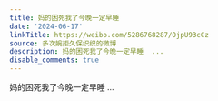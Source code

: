```yaml
---
title: 妈的困死我了今晚一定早睡
date: '2024-06-17'
linkTitle: https://weibo.com/5286768287/OjpU93cCz
source: 多次婉拒久保织织的微博
description: 妈的困死我了今晚一定早睡  ...
disable_comments: true
---
```

妈的困死我了今晚一定早睡  ...